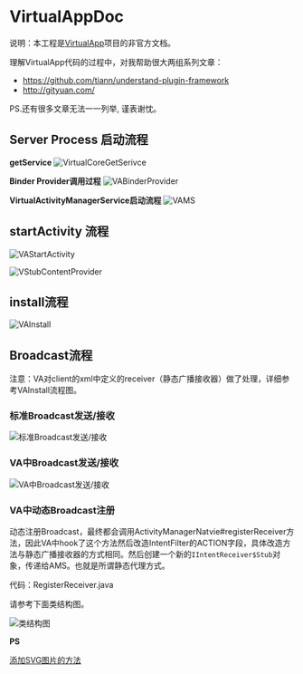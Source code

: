 ﻿# VirtualAppDoc

说明：本工程是[VirtualApp](https://github.com/asLody/VirtualApp)项目的非官方文档。

理解VirtualApp代码的过程中，对我帮助很大两组系列文章：

- https://github.com/tiann/understand-plugin-framework
- http://gityuan.com/

PS.还有很多文章无法一一列举, 谨表谢忱。

## Server Process 启动流程

**getService**
![VirtualCoreGetSerivce](https://rawgit.com/prife/VirtualAppDoc/master/pngs/VirtualCoreGetSerivce.svg)

**Binder Provider调用过程**
![VABinderProvider](https://rawgit.com/prife/VirtualAppDoc/master/pngs/VABinderProvider.svg)

**VirtualActivityManagerService启动流程**
![VAMS](https://rawgit.com/prife/VirtualAppDoc/master/pngs/VAMS.svg)

## startActivity 流程

![VAStartActivity](https://rawgit.com/prife/VirtualAppDoc/master/pngs/VAStartActivity.svg)

![VStubContentProvider](https://rawgit.com/prife/VirtualAppDoc/master/pngs/VStubContentProvider.svg)

## install流程

![VAInstall](https://rawgit.com/prife/VirtualAppDoc/master/pngs/VAInstall.svg)

## Broadcast流程

注意：VA对client的xml中定义的receiver（静态广播接收器）做了处理，详细参考VAInstall流程图。

### 标准Broadcast发送/接收

![标准Broadcast发送/接收](https://rawgit.com/prife/VirtualAppDoc/master/pngs/Broadcast.svg)

### VA中Broadcast发送/接收

![VA中Broadcast发送/接收](https://rawgit.com/prife/VirtualAppDoc/master/pngs/VABroadcast.svg)

### VA中动态Broadcast注册

动态注册Broadcast，最终都会调用ActivityManagerNatvie#registerReceiver方法，因此VA中hook了这个方法然后改造IntentFilter的ACTION字段，具体改造方法与静态广播接收器的方式相同。然后创建一个新的`IIntentReceiver$Stub`对象，传递给AMS。也就是所谓静态代理方式。

代码：RegisterReceiver.java

请参考下面类结构图。

![类结构图](https://rawgit.com/prife/VirtualAppDoc/master/pngs/BroadcastClass.svg)

**PS**

[添加SVG图片的方法](http://stackoverflow.com/questions/13808020/include-an-svg-hosted-on-github-in-markdown)

